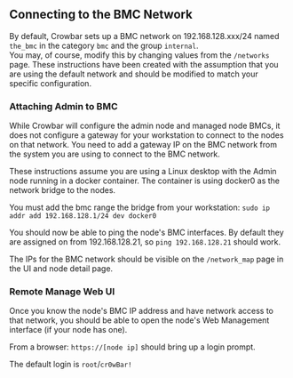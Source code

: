 
## Connecting to the BMC Network

By default, Crowbar sets up a BMC network on 192.168.128.xxx/24 named `the_bmc` in the category `bmc` and the group `internal`.  
You may, of course, modify this by changing values from the `/networks` page.  These instructions have been created with the 
assumption that you are using the default network and should be modified to match your specific configuration.

### Attaching Admin to BMC

While Crowbar will configure the admin node and managed node BMCs, it does not configure a gateway for your workstation 
to connect to the nodes on that network.  You need to add a gateway IP on the BMC network from the system you are using
to connect to the BMC network.

These instructions assume you are using a Linux desktop with the Admin node running in a docker container.  The container
is using docker0 as the network bridge to the nodes.

You must add the bmc range the bridge from your workstation: `sudo ip addr add 192.168.128.1/24 dev docker0`
  
You should now be able to ping the node's BMC interfaces.  By default they are assigned on from 192.168.128.21, so 
`ping 192.168.128.21` should work.

The IPs for the BMC network should be visible on the `/network_map` page in the UI and node detail page.

### Remote Manage Web UI

Once you know the node's BMC IP address and have network access to that network, you should be able to open the node's 
Web Management interface (if your node has one).

From a browser: `https://[node ip]` should bring up a login prompt.

The default login is `root`/`cr0wBar!`
